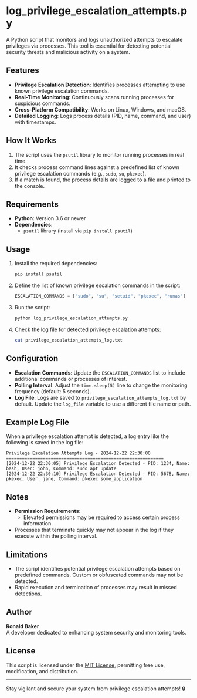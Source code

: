 
# log_privilege_escalation_attempts.py

A Python script that monitors and logs unauthorized attempts to escalate privileges via processes. This tool is essential for detecting potential security threats and malicious activity on a system.

## Features

- **Privilege Escalation Detection**: Identifies processes attempting to use known privilege escalation commands.
- **Real-Time Monitoring**: Continuously scans running processes for suspicious commands.
- **Cross-Platform Compatibility**: Works on Linux, Windows, and macOS.
- **Detailed Logging**: Logs process details (PID, name, command, and user) with timestamps.

## How It Works

1. The script uses the `psutil` library to monitor running processes in real time.
2. It checks process command lines against a predefined list of known privilege escalation commands (e.g., `sudo`, `su`, `pkexec`).
3. If a match is found, the process details are logged to a file and printed to the console.

## Requirements

- **Python**: Version 3.6 or newer
- **Dependencies**:
  - `psutil` library (install via `pip install psutil`)

## Usage

1. Install the required dependencies:
   ```bash
   pip install psutil
   ```

2. Define the list of known privilege escalation commands in the script:
   ```python
   ESCALATION_COMMANDS = ["sudo", "su", "setuid", "pkexec", "runas"]
   ```

3. Run the script:
   ```bash
   python log_privilege_escalation_attempts.py
   ```

4. Check the log file for detected privilege escalation attempts:
   ```bash
   cat privilege_escalation_attempts_log.txt
   ```

## Configuration

- **Escalation Commands**: Update the `ESCALATION_COMMANDS` list to include additional commands or processes of interest.
- **Polling Interval**: Adjust the `time.sleep(5)` line to change the monitoring frequency (default: 5 seconds).
- **Log File**: Logs are saved to `privilege_escalation_attempts_log.txt` by default. Update the `log_file` variable to use a different file name or path.

## Example Log File

When a privilege escalation attempt is detected, a log entry like the following is saved in the log file:

```
Privilege Escalation Attempts Log - 2024-12-22 22:30:00
============================================================
[2024-12-22 22:30:05] Privilege Escalation Detected - PID: 1234, Name: bash, User: john, Command: sudo apt update
[2024-12-22 22:30:10] Privilege Escalation Detected - PID: 5678, Name: pkexec, User: jane, Command: pkexec some_application
```

## Notes

- **Permission Requirements**:
  - Elevated permissions may be required to access certain process information.
- Processes that terminate quickly may not appear in the log if they execute within the polling interval.

## Limitations

- The script identifies potential privilege escalation attempts based on predefined commands. Custom or obfuscated commands may not be detected.
- Rapid execution and termination of processes may result in missed detections.

## Author

**Ronald Baker**  
A developer dedicated to enhancing system security and monitoring tools.

## License

This script is licensed under the [MIT License](LICENSE), permitting free use, modification, and distribution.

---

Stay vigilant and secure your system from privilege escalation attempts! 🔒
```
